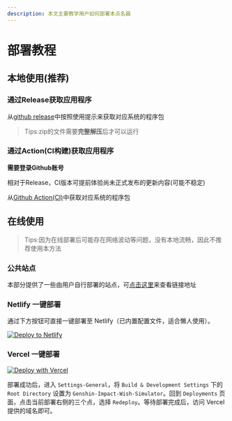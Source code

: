 ```yaml
---
description: 本文主要教学用户如何部署本点名器
---
```


# 部署教程

## 本地使用(推荐)

### 通过Release获取应用程序

从[github release](https://github.com/cyanial/genshin-impact-picker/release/latest)中按照使用提示来获取对应系统的程序包

> Tips:zip的文件需要**完整解压**后才可以运行

### 通过Action(CI构建)获取应用程序

**需要登录Github账号**

相对于Release，CI版本可提前体验尚未正式发布的更新内容(可能不稳定)

从[Github Action(CI)](https://github.com/cyanial/genshin-impact-picker/actions/workflows/app.yml)中获取对应系统的程序包

## 在线使用

> Tips:因为在线部署后可能存在网络波动等问题，没有本地流畅，因此不推荐使用本方法

### 公共站点

本部分提供了一些由用户自行部署的站点，可[点击这里](public.md)来查看链接地址

### Netlify 一键部署

通过下方按钮可直接一键部署至 Netlify（已内置配置文件，适合懒人使用）。

[![Deploy to Netlify](https://www.netlify.com/img/deploy/button.svg)](https://app.netlify.com/start/deploy?repository=https://github.com/cyanial/genshin-impact-picker&base=Genshin-Impact-Wish-Simulator)

### Vercel 一键部署

[![Deploy with Vercel](https://vercel.com/button)](https://vercel.com/import/project?template=https://github.com/cyanial/genshin-impact-picker)

部署成功后，进入 `Settings-General`，将 `Build & Development Settings` 下的 `Root Directory` 设置为 `Genshin-Impact-Wish-Simulator`。回到 `Deployments` 页面，点击当前部署右侧的三个点，选择 `Redeploy`。等待部署完成后，访问 Vercel 提供的域名即可。
